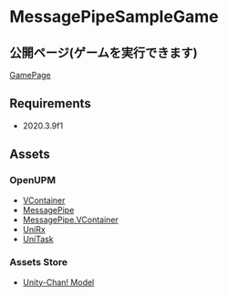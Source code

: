 # MessagePipeSampleGame

## 公開ページ(ゲームを実行できます)
[GamePage](https://ayutaz.github.io/MessagePipeSampleGame/WebGL/WebGL/)

## Requirements
* 2020.3.9f1

## Assets

### OpenUPM
* [VContainer](https://github.com/hadashiA/VContainer)
* [MessagePipe](https://github.com/Cysharp/MessagePipe)
* [MessagePipe.VContainer]()
* [UniRx](https://github.com/neuecc/UniRx)
* [UniTask](https://github.com/Cysharp/UniTask)

### Assets Store
* [Unity-Chan! Model](https://assetstore.unity.com/packages/3d/characters/unity-chan-model-18705)
